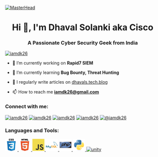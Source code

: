 [![MasterHead](https://media1.giphy.com/media/RbDKaczqWovIugyJmW/giphy.gif)](https://dhavals.tech.blog)
<h1 align="center">Hi 👋, I'm Dhaval Solanki aka Cisco</h1>
<h3 align="center">A Passionate Cyber Security Geek from India</h3>

<p align="left"> <a href="https://twitter.com/iamdk26" target="blank"><img src="https://img.shields.io/twitter/follow/iamdk26?logo=twitter&style=for-the-badge" alt="iamdk26" /></a> </p>

- 🔭 I’m currently working on **Rapid7 SIEM**

- 🌱 I’m currently learning **Bug Bounty, Threat Hunting**

- 📝 I regularly write articles on [dhavals.tech.blog](dhavals.tech.blog)

- 📫 How to reach me **iamdk26@gmail.com**

<h3 align="left">Connect with me:</h3>
<p align="left">
<a href="https://twitter.com/iamdk26" target="blank"><img align="center" src="https://raw.githubusercontent.com/rahuldkjain/github-profile-readme-generator/master/src/images/icons/Social/twitter.svg" alt="iamdk26" height="30" width="40" /></a>
<a href="https://linkedin.com/in/iamdk26" target="blank"><img align="center" src="https://raw.githubusercontent.com/rahuldkjain/github-profile-readme-generator/master/src/images/icons/Social/linked-in-alt.svg" alt="iamdk26" height="30" width="40" /></a>
<a href="https://fb.com/iamdk26" target="blank"><img align="center" src="https://raw.githubusercontent.com/rahuldkjain/github-profile-readme-generator/master/src/images/icons/Social/facebook.svg" alt="iamdk26" height="30" width="40" /></a>
<a href="https://instagram.com/iamdk26" target="blank"><img align="center" src="https://raw.githubusercontent.com/rahuldkjain/github-profile-readme-generator/master/src/images/icons/Social/instagram.svg" alt="iamdk26" height="30" width="40" /></a>
<a href="https://medium.com/@iamdk26" target="blank"><img align="center" src="https://raw.githubusercontent.com/rahuldkjain/github-profile-readme-generator/master/src/images/icons/Social/medium.svg" alt="@iamdk26" height="30" width="40" /></a>
</p>

<h3 align="left">Languages and Tools:</h3>
<p align="left"> <a href="https://www.w3schools.com/css/" target="_blank" rel="noreferrer"> <img src="https://raw.githubusercontent.com/devicons/devicon/master/icons/css3/css3-original-wordmark.svg" alt="css3" width="40" height="40"/> </a> <a href="https://www.w3.org/html/" target="_blank" rel="noreferrer"> <img src="https://raw.githubusercontent.com/devicons/devicon/master/icons/html5/html5-original-wordmark.svg" alt="html5" width="40" height="40"/> </a> <a href="https://developer.mozilla.org/en-US/docs/Web/JavaScript" target="_blank" rel="noreferrer"> <img src="https://raw.githubusercontent.com/devicons/devicon/master/icons/javascript/javascript-original.svg" alt="javascript" width="40" height="40"/> </a> <a href="https://www.mysql.com/" target="_blank" rel="noreferrer"> <img src="https://raw.githubusercontent.com/devicons/devicon/master/icons/mysql/mysql-original-wordmark.svg" alt="mysql" width="40" height="40"/> </a> <a href="https://www.php.net" target="_blank" rel="noreferrer"> <img src="https://raw.githubusercontent.com/devicons/devicon/master/icons/php/php-original.svg" alt="php" width="40" height="40"/> </a> <a href="https://www.python.org" target="_blank" rel="noreferrer"> <img src="https://raw.githubusercontent.com/devicons/devicon/master/icons/python/python-original.svg" alt="python" width="40" height="40"/> </a> <a href="https://unity.com/" target="_blank" rel="noreferrer"> <img src="https://www.vectorlogo.zone/logos/unity3d/unity3d-icon.svg" alt="unity" width="40" height="40"/> </a> </p>
